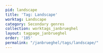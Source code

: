 ```yaml
---
pid: landscape
title: 'Tag: Landscape'
worktag: Landscape
category: Secondary genres
collection: worktags_janbrueghel
layout: tagpage_janbrueghel
order: '105'
permalink: "/janbrueghel/tags/landscape/"
---
```

